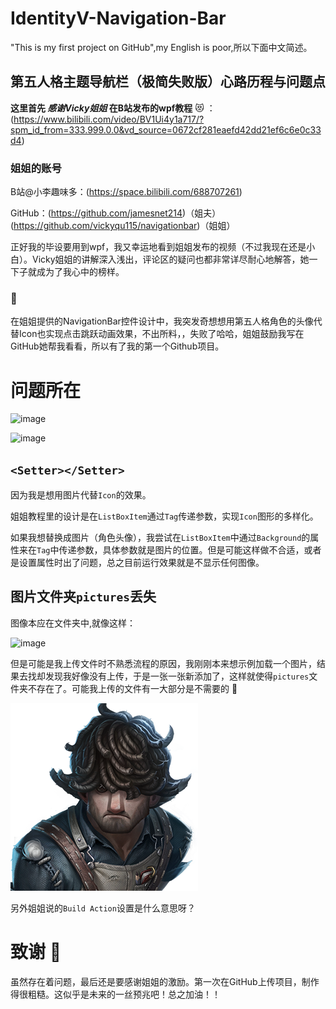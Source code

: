 # IdentityV-Navigation-Bar
"This is my first project on GitHub",my English is poor,所以下面中文简述。
## 第五人格主题导航栏（极简失败版）心路历程与问题点
**这里首先 *感谢Vicky姐姐* 在B站发布的wpf教程** :heart_eyes_cat: ：(https://www.bilibili.com/video/BV1Ui4y1a717/?spm_id_from=333.999.0.0&vd_source=0672cf281eaefd42dd21ef6c6e0c33d4)
### 姐姐的账号
B站@小李趣味多：(https://space.bilibili.com/688707261)

GitHub：(https://github.com/jamesnet214)（姐夫）  
(https://github.com/vickyqu115/navigationbar)（姐姐）

正好我的毕设要用到wpf，我又幸运地看到姐姐发布的视频（不过我现在还是小白）。Vicky姐姐的讲解深入浅出，评论区的疑问也都非常详尽耐心地解答，她一下子就成为了我心中的榜样。
### 	:smiling_face_with_three_hearts: 
在姐姐提供的NavigationBar控件设计中，我突发奇想想用第五人格角色的头像代替Icon也实现点击跳跃动画效果，不出所料，，失败了哈哈，姐姐鼓励我写在GitHub她帮我看看，所以有了我的第一个Github项目。
# 问题所在
![image](https://github.com/froyoame/IdentityV-Navigation-Bar/assets/119313191/4dd3408b-5903-47e8-bbb9-d06a436e913c)

![image](https://github.com/froyoame/IdentityV-Navigation-Bar/assets/119313191/b4b39c93-9e0b-4f54-84d2-042716922d6a)
## `<Setter></Setter>`
因为我是想用图片代替`Icon`的效果。

姐姐教程里的设计是在`ListBoxItem`通过`Tag`传递参数，实现`Icon`图形的多样化。

如果我想替换成图片（角色头像），我尝试在`ListBoxItem`中通过`Background`的属性来在`Tag`中传递参数，具体参数就是图片的位置。但是可能这样做不合适，或者是设置属性时出了问题，总之目前运行效果就是不显示任何图像。

## 图片文件夹`pictures`丢失
图像本应在文件夹中,就像这样：

![image](https://github.com/froyoame/IdentityV-Navigation-Bar/assets/119313191/3b6c39b6-4309-423c-a733-2a9ca18f5154)

但是可能是我上传文件时不熟悉流程的原因，我刚刚本来想示例加载一个图片，结果去找却发现我好像没有上传，于是一张一张新添加了，这样就使得`pictures`文件夹不存在了。可能我上传的文件有一大部分是不需要的	 :rofl: 

![image](DemoApp/Aeroplanist.png)

另外姐姐说的`Build Action`设置是什么意思呀？
# 致谢	 :bouquet: 
虽然存在着问题，最后还是要感谢姐姐的激励。第一次在GitHub上传项目，制作得很粗糙。这似乎是未来的一丝预兆吧！总之加油！！
